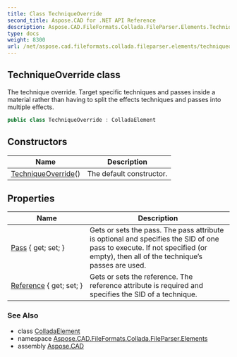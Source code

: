 ```yaml
---
title: Class TechniqueOverride
second_title: Aspose.CAD for .NET API Reference
description: Aspose.CAD.FileFormats.Collada.FileParser.Elements.TechniqueOverride class. The technique override. Target specific techniques and passes inside a material rather than having to split the effects techniques and passes into multiple effects
type: docs
weight: 8300
url: /net/aspose.cad.fileformats.collada.fileparser.elements/techniqueoverride/
---
```

## TechniqueOverride class

The technique override. Target specific techniques and passes inside a material rather than having to split the effects techniques and passes into multiple effects.

```csharp
public class TechniqueOverride : ColladaElement
```

## Constructors

| Name | Description |
| --- | --- |
| [TechniqueOverride](techniqueoverride/)() | The default constructor. |

## Properties

| Name | Description |
| --- | --- |
| [Pass](../../aspose.cad.fileformats.collada.fileparser.elements/techniqueoverride/pass/) { get; set; } | Gets or sets the pass. The pass attribute is optional and specifies the SID of one pass to execute. If not specified (or empty), then all of the technique’s passes are used. |
| [Reference](../../aspose.cad.fileformats.collada.fileparser.elements/techniqueoverride/reference/) { get; set; } | Gets or sets the reference. The reference attribute is required and specifies the SID of a technique. |

### See Also

* class [ColladaElement](../colladaelement/)
* namespace [Aspose.CAD.FileFormats.Collada.FileParser.Elements](../../aspose.cad.fileformats.collada.fileparser.elements/)
* assembly [Aspose.CAD](../../)


